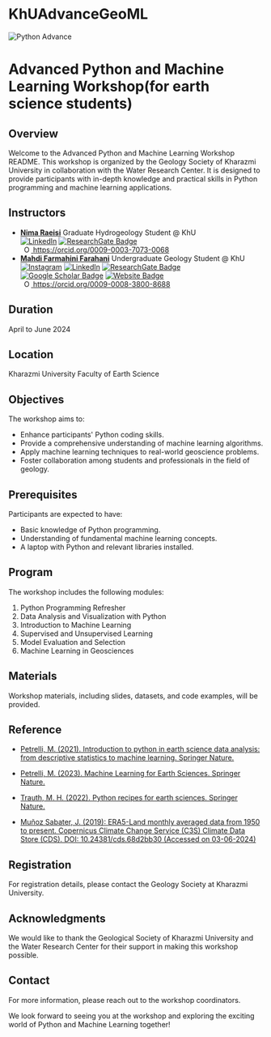 # KhUAdvanceGeoML
![Python Advance](https://github.com/aradfarahani/KhUAdvanceML/assets/90475349/363d39f1-c220-45dc-a3c6-7c9c9b9e3724)
# Advanced Python and Machine Learning Workshop(for earth science students)

## Overview
Welcome to the Advanced Python and Machine Learning Workshop README. This workshop is organized by the Geology Society of Kharazmi University in collaboration with the Water Research Center. It is designed to provide participants with in-depth knowledge and practical skills in Python programming and machine learning applications.

## Instructors
- [**Nima Raeisi**](https://github.com/NimaRaeisi)
Graduate Hydrogeology Student @ KhU<br>
[![LinkedIn](https://img.shields.io/badge/LinkedIn-%230077B5.svg?logo=linkedin&logoColor=white)](https://linkedin.com/in/nimaraeisi)  [![ResearchGate Badge](https://img.shields.io/badge/Research-Gate-9cf)](https://www.researchgate.net/profile/Nima-Raeisi-2)<br>    <a
    id="cy-effective-orcid-url"
    class="underline"
     href="https://orcid.org/0009-0003-7073-0068"
     target="orcid.widget"
     rel="me noopener noreferrer"
     style="vertical-align: top">
     <img
        src="https://orcid.org/sites/default/files/images/orcid_16x16.png"
        style="width: 1em; margin-inline-start: 0.5em"
        alt="ORCID iD icon"/>
      https://orcid.org/0009-0003-7073-0068
    </a>
- [**Mahdi Farmahini Farahani**](https://github.com/aradfarahani)
Undergraduate Geology Student @ KhU <br>
[![Instagram](https://img.shields.io/badge/Instagram-%23E4405F.svg?logo=Instagram&logoColor=white)](https://instagram.com/arad.farahani) [![LinkedIn](https://img.shields.io/badge/LinkedIn-%230077B5.svg?logo=linkedin&logoColor=white)](https://linkedin.com/in/aradfarahani) [![ResearchGate Badge](https://img.shields.io/badge/Research-Gate-9cf)](https://www.researchgate.net/profile/Mahdi-Farmahini-Farahani) [![Google Scholar Badge](https://img.shields.io/badge/Google-Scholar-lightgrey)](https://scholar.google.com/citations?user=kUQR1egAAAAJ&hl=en) [![Website Badge](https://img.shields.io/badge/My-Website-red)](http://mahdifarmahinifarahani.cvbuilder.me/en) <br> <a
    id="cy-effective-orcid-url"
    class="underline"
     href="https://orcid.org/0009-0008-3800-8688"
     target="orcid.widget"
     rel="me noopener noreferrer"
     style="vertical-align: top">
     <img
        src="https://orcid.org/sites/default/files/images/orcid_16x16.png"
        style="width: 1em; margin-inline-start: 0.5em"
        alt="ORCID iD icon"/>
      https://orcid.org/0009-0008-3800-8688
## Duration
April to June 2024

## Location
Kharazmi University Faculty of Earth Science

## Objectives
The workshop aims to:
- Enhance participants' Python coding skills.
- Provide a comprehensive understanding of machine learning algorithms.
- Apply machine learning techniques to real-world geoscience problems.
- Foster collaboration among students and professionals in the field of geology.

## Prerequisites
Participants are expected to have:
- Basic knowledge of Python programming.
- Understanding of fundamental machine learning concepts.
- A laptop with Python and relevant libraries installed.

## Program
The workshop includes the following modules:
1. Python Programming Refresher
2. Data Analysis and Visualization with Python
3. Introduction to Machine Learning
4. Supervised and Unsupervised Learning
5. Model Evaluation and Selection
6. Machine Learning in Geosciences

## Materials
Workshop materials, including slides, datasets, and code examples, will be provided.

## Reference
* [Petrelli, M. (2021). Introduction to python in earth science data analysis: from descriptive statistics to machine learning. Springer Nature.](https://link.springer.com/book/10.1007/978-3-030-78055-5)

* [Petrelli, M. (2023). Machine Learning for Earth Sciences. Springer Nature.](https://www.springerprofessional.de/en/machine-learning-for-earth-sciences/26078378)
  
* [Trauth, M. H. (2022). Python recipes for earth sciences. Springer Nature.](https://link.springer.com/book/10.1007/978-3-031-07719-7)
  
* [Muñoz Sabater, J. (2019): ERA5-Land monthly averaged data from 1950 to present. Copernicus Climate Change Service (C3S) Climate Data Store (CDS). DOI: 10.24381/cds.68d2bb30 (Accessed on 03-06-2024)](https://cds.climate.copernicus.eu/cdsapp#!/dataset/reanalysis-era5-land-monthly-means?tab=overview)
## Registration
For registration details, please contact the Geology Society at Kharazmi University.

## Acknowledgments
We would like to thank the Geological Society of Kharazmi University and the Water Research Center for their support in making this workshop possible.

## Contact
For more information, please reach out to the workshop coordinators.

We look forward to seeing you at the workshop and exploring the exciting world of Python and Machine Learning together!
